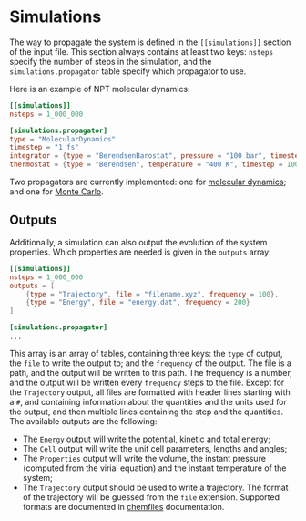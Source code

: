 # Simulations

The way to propagate the system is defined in the `[[simulations]]` section of
the input file. This section always contains at least two keys: `nsteps` specify
the number of steps in the simulation, and the `simulations.propagator` table
specify which propagator to use.

Here is an example of NPT molecular dynamics:

```toml
[[simulations]]
nsteps = 1_000_000

[simulations.propagator]
type = "MolecularDynamics"
timestep = "1 fs"
integrator = {type = "BerendsenBarostat", pressure = "100 bar", timestep = 1000}
thermostat = {type = "Berendsen", temperature = "400 K", timestep = 100}
```

Two propagators are currently implemented: one for [molecular dynamics][MD]; and
one for [Monte Carlo][MC].

[MD]: input/md.html
[MC]: input/mc.html

## Outputs

Additionally, a simulation can also output the evolution of the system
properties. Which properties are needed is given in the `outputs` array:

```toml
[[simulations]]
nsteps = 1_000_000
outputs = [
    {type = "Trajectory", file = "filename.xyz", frequency = 100},
    {type = "Energy", file = "energy.dat", frequency = 200}
]

[simulations.propagator]
...
```

This array is an array of tables, containing three keys: the `type` of output,
the `file` to write the output to; and the `frequency` of the output. The file
is a path, and the output will be written to this path. The frequency is a
number, and the output will be written every `frequency` steps to the file.
Except for the `Trajectory` output, all files are formatted with header lines
starting with a `#`, and containing information about the quantities and the
units used for the output, and then multiple lines containing the step and the
quantities. The available outputs are the following:

- The `Energy` output will write the potential, kinetic and total energy;
- The `Cell` output will write the unit cell parameters, lengths and angles;
- The `Properties` output will write the volume, the instant pressure (computed
  from the virial equation) and the instant temperature of the system;
- The `Trajectory` output should be used to write a trajectory. The format of
  the trajectory will be guessed from the `file` extension. Supported formats
  are documented in [chemfiles](http://chemfiles.github.io/chemfiles/)
  documentation.
